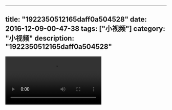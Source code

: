 
---
title: "1922350512165daff0a504528"
date: 2016-12-09-00-47-38
tags: ["小视频"]
category: "小视频"
description: "1922350512165daff0a504528"
---
<video src="http://ohtsqip0g.bkt.clouddn.com/1922350512165daff0a504528.mp4" controls="controls"></video>

